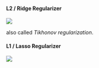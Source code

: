 #### L2 / Ridge Regularizer
<img src="https://latex.codecogs.com/svg.latex?&space;P = \alpha\sum_{n=1}^N \theta_n^2" />



also called *Tikhonov regularization*. 

#### L1 / Lasso Regularizer

<img src="https://latex.codecogs.com/svg.latex?&space;\P = \alpha\sum_{n=1}^N |\theta_n|" />